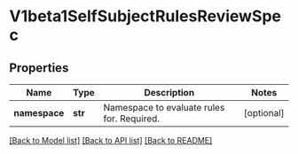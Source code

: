 # V1beta1SelfSubjectRulesReviewSpec


## Properties
Name | Type | Description | Notes
------------ | ------------- | ------------- | -------------
**namespace** | **str** | Namespace to evaluate rules for. Required. | [optional] 

[[Back to Model list]](../README.md#documentation-for-models) [[Back to API list]](../README.md#documentation-for-api-endpoints) [[Back to README]](../README.md)


